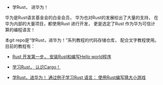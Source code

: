 - 学Rust， 进华为！

华为是Rust语言基金会的白金会员， 华为也对Rust的发展给出了大量的支持， 在华为内部的大量项目，都使用Rust 进行开发， 更是选定了Rust 作为华为可信计算的编程语言！ 

本git repo是“学Rust，进华为！”系列教程的代码存储仓库， 配合文字教程使用。
目前的教程有：

- [Rust 开发第一步， 安装Rust和编写Hello world程序](https://www.toutiao.com/article/7320625660223865379/)

- [学习Rust， 认识Cargo！](https://www.toutiao.com/article/7321361123062940200/)

- [学Rust，进华为！ 通过例子学习Rust 语言： 使用Rust编写猜大小游戏](https://www.toutiao.com/article/7325059918636335650/)